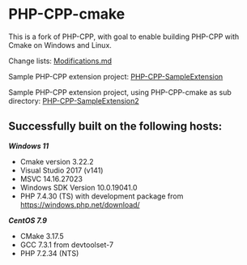 PHP-CPP-cmake
=============
This is a fork of PHP-CPP, with goal to enable
building PHP-CPP with Cmake on Windows and Linux.

Change lists: [Modifications.md](https://github.com/jefrisibarani/PHP-CPP-cmake/blob/master/Modifications.md)

Sample PHP-CPP extension project: [PHP-CPP-SampleExtension](https://github.com/jefrisibarani/PHP-CPP-SampleExtension)

Sample PHP-CPP extension project, using PHP-CPP-cmake as sub directory: [PHP-CPP-SampleExtension2](https://github.com/jefrisibarani/PHP-CPP-SampleExtension2)


## Successfully built on the following hosts:

***Windows 11***
- Cmake version 3.22.2
- Visual Studio 2017 (v141)
- MSVC 14.16.27023
- Windows SDK Version 10.0.19041.0
- PHP 7.4.30 (TS) with development package from https://windows.php.net/download/

***CentOS 7.9***
- CMake 3.17.5
- GCC 7.3.1 from  devtoolset-7
- PHP 7.2.34 (NTS)